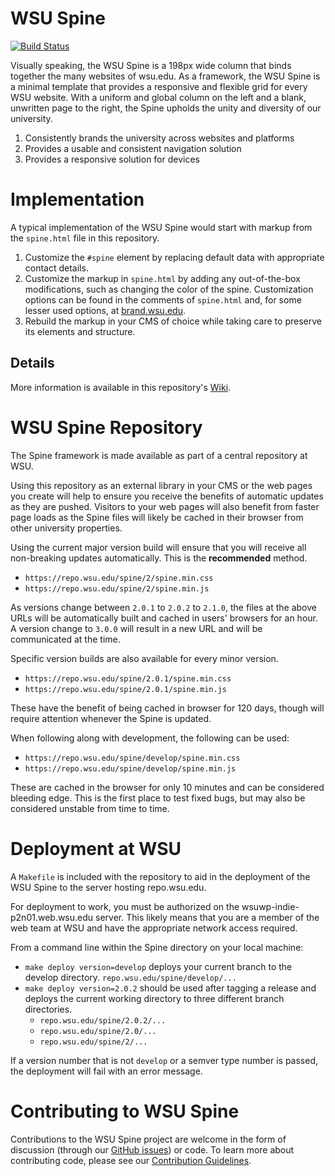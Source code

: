 # WSU Spine

[![Build Status](https://travis-ci.org/washingtonstateuniversity/WSU-spine.svg?branch=develop)](https://travis-ci.org/washingtonstateuniversity/WSU-spine)

Visually speaking, the WSU Spine is a 198px wide column that binds together the many websites of wsu.edu. As a framework, the WSU Spine is a minimal template that provides a responsive and flexible grid for every WSU website. With a uniform and global column on the left and a blank, unwritten page to the right, the Spine upholds the unity and diversity of our university.

1. Consistently brands the university across websites and platforms
2. Provides a usable and consistent navigation solution
3. Provides a responsive solution for devices

# Implementation

A typical implementation of the WSU Spine would start with markup from the `spine.html` file in this repository.

1. Customize the `#spine` element by replacing default data with appropriate contact details.
2. Customize the markup in `spine.html` by adding any out-of-the-box modifications, such as changing the color of the spine. Customization options can be found in the comments of `spine.html` and, for some lesser used options, at [brand.wsu.edu](https://brand.wsu.edu).
3. Rebuild the markup in your CMS of choice while taking care to preserve its elements and structure.

## Details

More information is available in this repository's <a href="https://github.com/washingtonstateuniversity/WSU-spine/wiki">Wiki</a>.

# WSU Spine Repository

The Spine framework is made available as part of a central repository at WSU.

Using this repository as an external library in your CMS or the web pages you create will help to ensure you receive the benefits of automatic updates as they are pushed. Visitors to your web pages will also benefit from faster page loads as the Spine files will likely be cached in their browser from other university properties.

Using the current major version build will ensure that you will receive all non-breaking updates automatically. This is the **recommended** method.

* `https://repo.wsu.edu/spine/2/spine.min.css`
* `https://repo.wsu.edu/spine/2/spine.min.js`

As versions change between `2.0.1` to `2.0.2` to `2.1.0`, the files at the above URLs will be automatically built and cached in users' browsers for an hour. A version change to `3.0.0` will result in a new URL and will be communicated at the time.

Specific version builds are also available for every minor version.

* `https://repo.wsu.edu/spine/2.0.1/spine.min.css`
* `https://repo.wsu.edu/spine/2.0.1/spine.min.js`

These have the benefit of being cached in browser for 120 days, though will require attention whenever the Spine is updated.

When following along with development, the following can be used:

* `https://repo.wsu.edu/spine/develop/spine.min.css`
* `https://repo.wsu.edu/spine/develop/spine.min.js`

These are cached in the browser for only 10 minutes and can be considered bleeding edge. This is the first place to test fixed bugs, but may also be considered unstable from time to time.

# Deployment at WSU

A `Makefile` is included with the repository to aid in the deployment of the WSU Spine to the server hosting repo.wsu.edu.

For deployment to work, you must be authorized on the wsuwp-indie-p2n01.web.wsu.edu server. This likely means that you are a member of the web team at WSU and have the appropriate network access required.

From a command line within the Spine directory on your local machine:

* `make deploy version=develop` deploys your current branch to the develop directory. `repo.wsu.edu/spine/develop/...`
* `make deploy version=2.0.2` should be used after tagging a release and deploys the current working directory to three different branch directories.
    * `repo.wsu.edu/spine/2.0.2/...`
    * `repo.wsu.edu/spine/2.0/...`
    * `repo.wsu.edu/spine/2/...`

If a version number that is not `develop` or a semver type number is passed, the deployment will fail with an error message.

# Contributing to WSU Spine

Contributions to the WSU Spine project are welcome in the form of discussion (through our [GitHub issues](https://github.com/washingtonstateuniversity/WSU-spine/issues)) or code. To learn more about contributing code, please see our [Contribution Guidelines](https://github.com/washingtonstateuniversity/WSU-spine/blob/develop/CONTRIBUTING.md).
